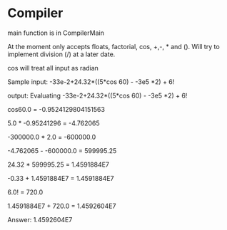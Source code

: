 # Compiler

main function is in CompilerMain

At the moment only accepts floats, factorial, cos, +,-, * and (). Will try to implement division (/) at a later date. 

cos will treat all input as radian

Sample input: -33e-2+24.32*((5*cos 60) - -3e5 *2) + 6!

output:
Evaluating -33e-2+24.32*((5*cos 60) - -3e5 *2) + 6!

cos60.0 = -0.9524129804151563

5.0 * -0.95241296 = -4.762065

-300000.0 * 2.0 = -600000.0

-4.762065 - -600000.0 = 599995.25

24.32 * 599995.25 = 1.4591884E7

-0.33 + 1.4591884E7 = 1.4591884E7

6.0! = 720.0

1.4591884E7 + 720.0 = 1.4592604E7

Answer: 1.4592604E7
